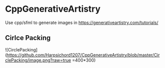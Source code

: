 # CppGenerativeArtistry
Use cpp/sfml to generate images in https://generativeartistry.com/tutorials/  

## Cirlce Packing

![CirclePacking](https://github.com/Harpsichord1207/CppGenerativeArtistry/blob/master/CirclePacking/image.png?raw=true =400*300)
